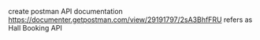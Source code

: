 create postman API documentation https://documenter.getpostman.com/view/29191797/2sA3BhfFRU refers as Hall Booking API
